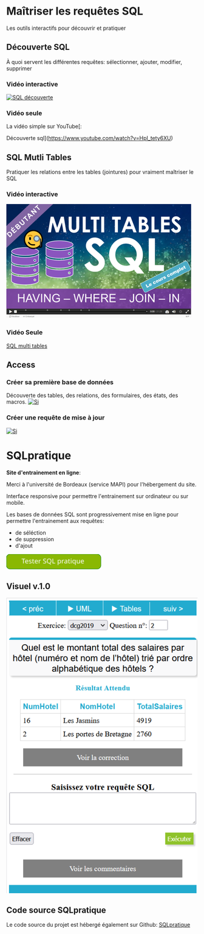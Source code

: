 # Maîtriser les requêtes SQL
Les outils interactifs pour découvrir et pratiquer

## Découverte SQL
À quoi servent les différentes requêtes: sélectionner, ajouter, modifier, supprimer

### Vidéo interactive

[![SQL découverte](https://raw.githubusercontent.com/fxpar/h5p-apps/main/apps/decouverte-sql/Image.png)](https://fxpar.github.io/h5p-apps/apps/decouverte-sql/)

### Vidéo seule

La vidéo simple sur YouTube[:

Découverte sql](https://www.youtube.com/watch?v=HpI_tety6XU)

## SQL Mutli Tables

Pratiquer les relations entre les tables (jointures) pour vraiment maîtriser le SQL

### Vidéo interactive
[![SQL Multi Tables](https://raw.githubusercontent.com/fxpar/h5p-apps/main/apps/sql-multi-tables/Image.png)](https://fxpar.github.io/h5p-apps/apps/sql-multi-tables/)

### Vidéo Seule
[SQL multi tables](https://www.youtube.com/watch?v=Wdd_K9t7ZwI)



## Access

### Créer sa première base de données
Découverte des tables, des relations, des formulaires, des états, des macros.
[![Si](https://i.ytimg.com/vi/-kgEwheLY4M/hqdefault.jpg)](
https://www.youtube.com/watch?v=-kgEwheLY4M)

### Créer une requête de mise à jour
[![Si](https://i.ytimg.com/vi/iNsyjBTWqIk/hqdefault.jpg)](
https://www.youtube.com/watch?v=iNsyjBTWqIk)


# SQLpratique

**Site d'entrainement en ligne**:

Merci à l'université de Bordeaux (service MAPI) pour l'hébergement du site.

Interface responsive pour permettre l'entrainement sur ordinateur ou sur mobile.


Les bases de données SQL sont progressivement mise en ligne pour permettre l'entrainement aux requêtes:
* de séléction
* de suppression
* d'ajout

<a href="./sql#SQLpratique"><img src="./xtras/testersqlpratique.svg" height="40px" width="250px"/></a>

## Visuel v.1.0

![SQLpratique](./xtras/SQLpratique.png)


## Code source SQLpratique

Le code source du projet est hébergé également sur Github: [SQLpratique](https://github.com/fxpar/SQLpratique)



